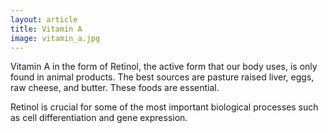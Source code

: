 ```yaml
---
layout: article
title: Vitamin A
image: vitamin_a.jpg
---
```


Vitamin A in the form of Retinol, the active form that our body uses, is only found in animal products. The best sources are pasture raised liver, eggs, raw cheese, and butter. These foods are essential.

Retinol is crucial for some of the most important biological processes such as cell differentiation and gene expression.